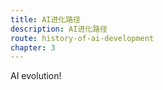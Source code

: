 ```yaml
---
title: AI进化路径
description: AI进化路径
route: history-of-ai-development
chapter: 3
---
```

AI evolution!

